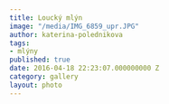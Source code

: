 ```yaml
---
title: Loucký mlýn
image: "/media/IMG_6859_upr.JPG"
author: katerina-polednikova
tags:
- mlýny
published: true
date: 2016-04-18 22:23:07.000000000 Z
category: gallery
layout: photo
---
```

